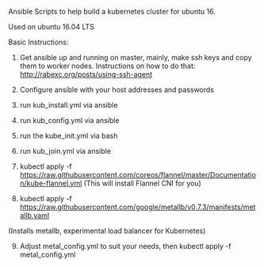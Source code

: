 Ansible Scripts to help build a kubernetes cluster for ubuntu 16.

Used on ubuntu 16.04 LTS

Basic Instructions:

1. Get ansible up and running on master, mainly, make ssh keys and copy them to worker nodes.
Instructions on how to do that: http://rabexc.org/posts/using-ssh-agent

2. Configure ansible with your host addresses and passwords

3. run kub_install.yml via ansible

4. run kub_config.yml via ansible

5. run the kube_init.yml via bash

6. run kub_join.yml via ansible

7. kubectl apply -f https://raw.githubusercontent.com/coreos/flannel/master/Documentation/kube-flannel.yml
(This will install Flannel CNI for you)

8. kubectl apply -f https://raw.githubusercontent.com/google/metallb/v0.7.3/manifests/metallb.yaml

(Installs metallb, experimental load balancer for Kubernetes)

9. Adjust metal_config.yml to suit your needs, then
kubectl apply -f metal_config.yml
